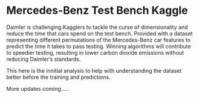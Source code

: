 # Mercedes-Benz Test Bench Kaggle

  Daimler is challenging Kagglers to tackle the curse of dimensionality and reduce the time that cars spend on the test bench. Provided with a dataset representing different permutations of the Mercedes-Benz car features to predict the time it takes to pass testing. Winning algorithms will contribute to speedier testing, resulting in lower carbon dioxide emissions without reducing Daimler’s standards.
  
  This here is the innitial analysis to help with understanding the dataset better before the training and predictions. 
  
  More updates coming.....
